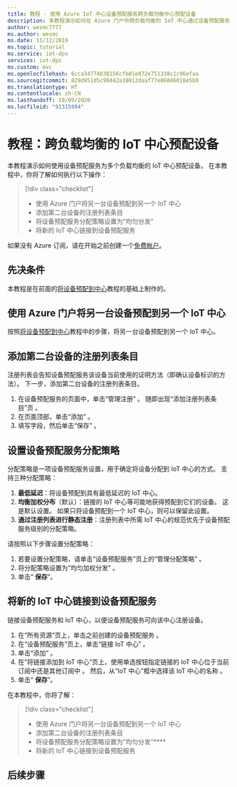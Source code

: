```yaml
---
title: 教程 - 使用 Azure IoT 中心设备预配服务跨负载均衡中心预配设备
description: 本教程演示如何在 Azure 门户中跨负载均衡的 IoT 中心通过设备预配服务 (DPS) 自动预配设备
author: wesmc7777
ms.author: wesmc
ms.date: 11/12/2019
ms.topic: tutorial
ms.service: iot-dps
services: iot-dps
ms.custom: mvc
ms.openlocfilehash: 6cca34774038156cfb01e872e751338c1c96efaa
ms.sourcegitcommit: 829d951d5c90442a38012daaf77e86046018e5b9
ms.translationtype: HT
ms.contentlocale: zh-CN
ms.lasthandoff: 10/09/2020
ms.locfileid: "91315994"
---
```

# <a name="tutorial-provision-devices-across-load-balanced-iot-hubs"></a>教程：跨负载均衡的 IoT 中心预配设备

本教程演示如何使用设备预配服务为多个负载均衡的 IoT 中心预配设备。 在本教程中，你将了解如何执行以下操作：

> [!div class="checklist"]
> * 使用 Azure 门户将另一台设备预配到另一个 IoT 中心 
> * 添加第二台设备的注册列表条目
> * 将设备预配服务分配策略设置为“均匀分发” 
> * 将新的 IoT 中心链接到设备预配服务

如果没有 Azure 订阅，请在开始之前创建一个[免费帐户](https://azure.microsoft.com/free/)。

## <a name="prerequisites"></a>先决条件

本教程是在前面的[将设备预配到中心](tutorial-provision-device-to-hub.md)教程的基础上制作的。

## <a name="use-the-azure-portal-to-provision-a-second-device-to-a-second-iot-hub"></a>使用 Azure 门户将另一台设备预配到另一个 IoT 中心

按照[将设备预配到中心](tutorial-provision-device-to-hub.md)教程中的步骤，将另一台设备预配到另一个 IoT 中心。

## <a name="add-an-enrollment-list-entry-to-the-second-device"></a>添加第二台设备的注册列表条目

注册列表会告知设备预配服务该设备当前使用的证明方法（即确认设备标识的方法）。 下一步，添加第二台设备的注册列表条目。 

1. 在设备预配服务的页面中，单击“管理注册”  。 随即出现“添加注册列表条目”页  。 
2. 在页面顶部，单击“添加”  。
2. 填写字段，然后单击“保存”  。

## <a name="set-the-device-provisioning-service-allocation-policy"></a>设置设备预配服务分配策略

分配策略是一项设备预配服务设置，用于确定将设备分配到 IoT 中心的方式。 支持三种分配策略： 

1. **最低延迟**：将设备预配到具有最低延迟的 IoT 中心。
2. **均衡加权分布**（默认）：链接的 IoT 中心等可能地获得预配到它们的设备。 这是默认设置。 如果只将设备预配到一个 IoT 中心，则可以保留此设置。 
3. **通过注册列表进行静态注册**：注册列表中所需 IoT 中心的规范优先于设备预配服务级别的分配策略。

请按照以下步骤设置分配策略：

1. 若要设置分配策略，请单击“设备预配服务”页上的“管理分配策略”  。
2. 将分配策略设置为“均匀加权分发”  。
3. 单击“ **保存**”。

## <a name="link-the-new-iot-hub-to-the-device-provisioning-service"></a>将新的 IoT 中心链接到设备预配服务

链接设备预配服务和 IoT 中心，以便设备预配服务可向该中心注册设备。

1. 在“所有资源”页上，单击之前创建的设备预配服务  。
2. 在“设备预配服务”页上，单击“链接 IoT 中心”  。
3. 单击“添加”  。
4. 在“将链接添加到 IoT 中心”页上，使用单选按钮指定链接的 IoT 中心位于当前订阅中还是其他订阅中  。 然后，从“IoT 中心”框中选择该 IoT 中心的名称  。
5. 单击“ **保存**”。

在本教程中，你将了解：

> [!div class="checklist"]
> * 使用 Azure 门户将另一台设备预配到另一个 IoT 中心 
> * 添加第二台设备的注册列表条目
> * 将设备预配服务分配策略设置为“均匀分发”****
> * 将新的 IoT 中心链接到设备预配服务

## <a name="next-steps"></a>后续步骤

<!-- Advance to the next tutorial to learn how to 
 Replace this .md
> [!div class="nextstepaction"]
> [Bind an existing custom SSL certificate to Azure Web Apps]()
-->
